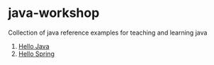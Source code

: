# java-workshop

Collection of java reference examples for teaching and learning java

1. [Hello Java](https://github.com/peterlamar/java-workshop/tree/master/hellojava)
2. [Hello Spring](https://github.com/peterlamar/java-workshop/tree/master/hellospring)
